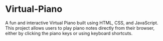 # Virtual-Piano
A fun and interactive Virtual Piano built using HTML, CSS, and JavaScript. This project allows users to play piano notes directly from their browser, either by clicking the piano keys or using keyboard shortcuts.
